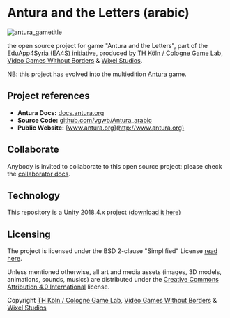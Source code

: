 # Antura and the Letters (arabic)

![antura_gametitle](docs/images/antura_gametitle.jpg)

the open source project for game "Antura and the Letters", part of the [EduApp4Syria (EA4S) initiative](https://www.norad.no/eduapp4syria), produced by [TH Köln / Cologne Game Lab](http://www.colognegamelab.de/), [Video Games Without Borders](http://vgwb.org) & [Wixel Studios](www.wixelstudios.com).

NB: this project has evolved into the multiedition [Antura](https://github.com/vgwb/Antura) game.

## Project references

- **Antura Docs:** [docs.antura.org](http://docs.antura.org)
- **Source Code:** [github.com/vgwb/Antura_arabic](https://github.com/vgwb/Antura_arabic)
- **Public Website:** [www.antura.org](http://www.antura.org)

## Collaborate

Anybody is invited to collaborate to this open source project:
please check the [collaborator docs](https://vgwb.github.io/Antura_arabic/Guidelines/Collaborator.html).

## Technology

This repository is a Unity 2018.4.x project ([download it here](https://unity3d.com/get-unity/download/archive))

## Licensing

The project is licensed under the BSD 2-clause "Simplified" License [read here](LICENSE.md).

Unless mentioned otherwise, all art and media assets (images, 3D models, animations, sounds, musics) are distributed under the [Creative Commons Attribution 4.0 International](http://creativecommons.org/licenses/by/4.0/) license.

Copyright [TH Köln / Cologne Game Lab](http://www.colognegamelab.de/), [Video Games Without Borders](http://vgwb.org) & [Wixel Studios](www.wixelstudios.com)
